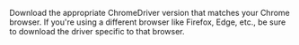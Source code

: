 Download the appropriate ChromeDriver version that matches your Chrome browser.
If you're using a different browser like Firefox, Edge, etc., be sure to download the driver specific to that browser.
